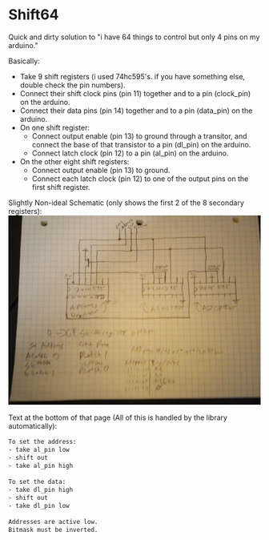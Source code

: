 # Shift64

Quick and dirty solution to "i have 64 things to control but only 4 pins on my arduino."

Basically:
- Take 9 shift registers (i used 74hc595's. if you have something else, double check the pin numbers).
- Connect their shift clock pins (pin 11) together and to a pin (clock_pin) on the arduino.
- Connect their data pins (pin 14) together and to a pin (data_pin) on the arduino.
- On one shift register:
  - Connect output enable (pin 13) to ground through a transitor, and connect the base of that transistor to a pin (dl_pin) on the arduino.
  - Connect latch clock (pin 12) to a pin (al_pin) on the arduino.
- On the other eight shift registers:
  - Connect output enable (pin 13) to ground.
  - Connect each latch clock (pin 12) to one of the output pins on the first shift register.

Slightly Non-ideal Schematic (only shows the first 2 of the 8 secondary registers):
![](/schematic.jpg)

Text at the bottom of that page (All of this is handled by the library automatically):
```
To set the address:
- take al_pin low
- shift out
- take al_pin high

To set the data:
- take dl_pin high
- shift out
- take dl_pin low

Addresses are active low.
Bitmask must be inverted.
```
